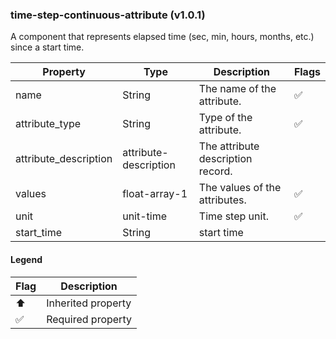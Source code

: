 ### time-step-continuous-attribute (v1.0.1)
A component that represents elapsed time (sec, min, hours, months, etc.) since a start time.

| Property | Type | Description | Flags |
|---|---|---|---|
| name | String | The name of the attribute. | ✅ |
| attribute_type | String | Type of the attribute. | ✅ |
| attribute_description | attribute-description | The attribute description record. |  |
| values | float-array-1 | The values of the attributes. | ✅ |
| unit | unit-time | Time step unit. | ✅ |
| start_time | String | start time |  |


#### Legend

| Flag | Description |
| --- | --- |
| ⬆️ | Inherited property |
| ✅ | Required property |

